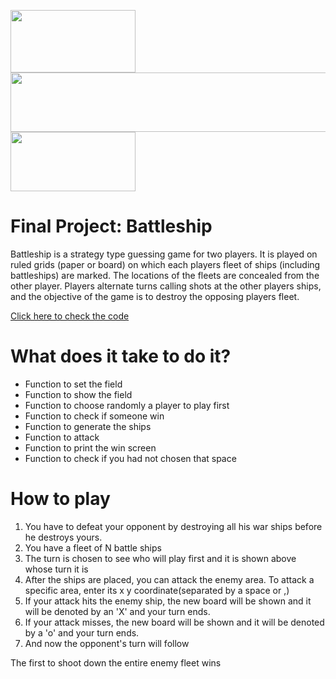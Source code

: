 <img src= "https://aidagonzalez274531020.files.wordpress.com/2018/01/cabecera1.png" width=200 height = 100> <img src= "http://dodatek.cl/wp-content/uploads/2018/09/cropped-fondo-blanco.png" width=600 height = 95>   <img src= "https://www.asesoriasprexun.com/wp-content/uploads/2019/02/uanl-logo.jpg" width=200 height = 95> 

# Final Project: Battleship


Battleship is a strategy type guessing game for two players. It is played on ruled grids (paper or board) on which each players fleet of ships (including battleships) are marked. The locations of the fleets are concealed from the other player. Players alternate turns calling shots at the other players ships, and the objective of the game is to destroy the opposing players fleet.
 
[Click here to check the code](https://github.com/Angellsds/Programming-course-C/tree/main/FinalProject/BattleShip)

# What does it take to do it?
- Function to set the field
- Function to show the field
- Function to choose randomly a player to play first
- Function to check if someone win
- Function to generate the ships
- Function to attack
- Function to print the win screen
- Function to check if you had not chosen that space

# How to play
1. You have to defeat your opponent by destroying all his war ships before he destroys yours.
2. You have a fleet of N battle ships
3. The turn is chosen to see who will play first and it is shown above whose turn it is
4. After the ships are placed, you can attack the enemy area. To attack a specific area, enter its x y coordinate(separated by a space or ,)
5. If your attack hits the enemy ship, the new board will be shown and it will be denoted by an 'X' and your turn ends.
6. If your attack misses, the new board will be shown and it will be denoted by a 'o' and your turn ends.
7. And now the opponent's turn will follow 

The first to shoot down the entire enemy fleet wins
